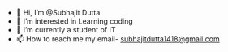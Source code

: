 - 👋 Hi, I’m @Subhajit Dutta
- 👀 I’m interested in Learning coding
- 🌱 I’m currently a student of IT
- 📫 How to reach me my email- subhajitdutta1418@gmail.com
